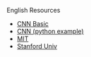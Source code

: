 English Resources
<ul>
  <li><a href = "https://www.youtube.com/watch?v=YRhxdVk_sIs " > CNN Basic </a></li>
  <li><a href = "https://www.youtube.com/watch?v=n2MxgXtSMBw" > CNN (python example) </a></li>
  <li><a href = "https://www.youtube.com/watch?v=iaSUYvmCekI" > MIT </a></li>
  <li><a href = "https://www.youtube.com/watch?v=DAOcjicFr1Y&t=4023s" > Stanford Univ </a></li>
</ul>
